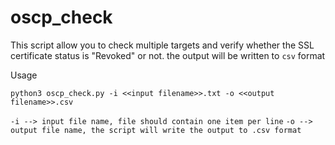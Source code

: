 # oscp_check
This script allow you to check multiple targets and verify whether the SSL certificate status is "Revoked" or not. the output will be written to `csv` format

Usage

`python3 oscp_check.py -i <<input filename>>.txt -o <<output filename>>.csv`

`-i --> input file name, file should contain one item per line`
`-o --> output file name, the script will write the output to .csv format`
